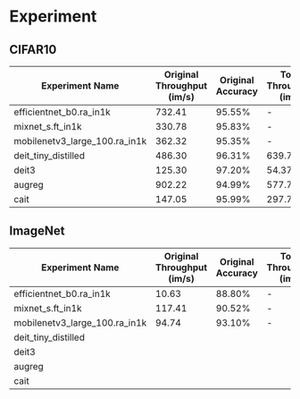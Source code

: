 # Experiment

## CIFAR10

| Experiment Name               | Original Throughput (im/s) | Original Accuracy | ToMe Throughput (im/s) | ToMe Accuracy | Epochs | Batch Size | Learning Rate |
|-------------------------------|----------------------------|-------------------|-------------------------|---------------|--------|------------|---------------|
| efficientnet_b0.ra_in1k       | 732.41                    | 95.55%           | -                       | -             | 200    | 64         | 0.0001        |
| mixnet_s.ft_in1k              | 330.78                    | 95.83%           | -                       | -             | 200    | 32         | 0.0001        |
| mobilenetv3_large_100.ra_in1k | 362.32                    | 95.35%           | -                       | -             | 200    | 32         | 0.0001        |
| deit_tiny_distilled           | 486.30                    | 96.31%           | 639.70                  | 96.31%        | 300    | 64         | 0.0001        |
| deit3                         | 125.30                    | 97.20%           | 54.37                   | 8.01%         | 200    | 32         | 0.0001        |
| augreg                        | 902.22                    | 94.99%           | 577.79                  | 94.99%        | 200    | 64         | 0.0001        |
| cait                          | 147.05                    | 95.99%           | 297.76                  | 95.99%        | 200    | 32         | 0.0001        |

## ImageNet

| Experiment Name               | Original Throughput (im/s) | Original Accuracy | ToMe Throughput (im/s) | ToMe Accuracy | Epochs | Batch Size | Learning Rate |
|-------------------------------|----------------------------|-------------------|-------------------------|---------------|--------|------------|---------------|
| efficientnet_b0.ra_in1k       | 10.63                    | 88.80%            | -                       | -             | 200    | 64         | 0.0001        |
| mixnet_s.ft_in1k              | 117.41                    | 90.52%           | -                       | -             | 200    | 32         | 0.0001        |
| mobilenetv3_large_100.ra_in1k | 94.74                    | 93.10%          | -                       | -             | 200    | 32         | 0.0001        |
| deit_tiny_distilled           |                     |            |                   |         | 300    | 64         | 0.0001        |
| deit3                         |                     |            |                    |          | 200    | 32         | 0.0001        |
| augreg                        |                     |            |                   |         | 200    | 64         | 0.0001        |
| cait                          |                     |            |                   |         | 200    | 32         | 0.0001        |
